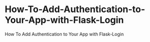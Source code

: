 # How-To-Add-Authentication-to-Your-App-with-Flask-Login
How To Add Authentication to Your App with Flask-Login
